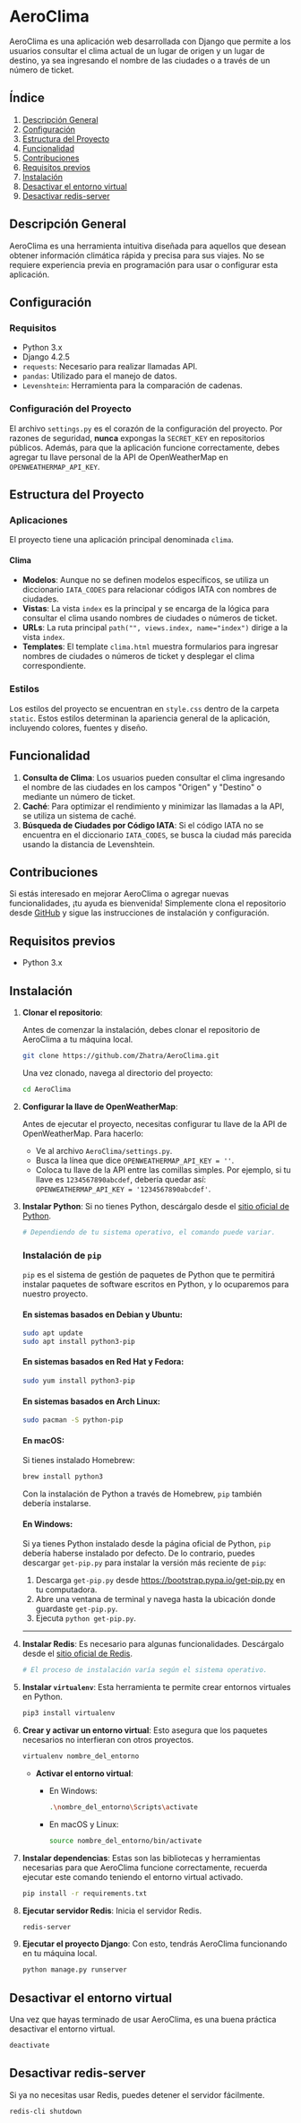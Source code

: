 # AeroClima

AeroClima es una aplicación web desarrollada con Django que permite a los usuarios consultar el clima actual de un lugar de origen y un lugar de destino, ya sea ingresando el nombre de las ciudades o a través de un número de ticket.

## Índice

1. [Descripción General](#aeroclima)
2. [Configuración](#configuración)
3. [Estructura del Proyecto](#estructura-del-proyecto)
4. [Funcionalidad](#funcionalidad)
5. [Contribuciones](#contribuciones)
6. [Requisitos previos](#requisitos-previos)
7. [Instalación](#instalación)
8. [Desactivar el entorno virtual](#desactivar-el-entorno-virtual)
9. [Desactivar redis-server](#desactivar-redis-server)

## Descripción General

AeroClima es una herramienta intuitiva diseñada para aquellos que desean obtener información climática rápida y precisa para sus viajes. No se requiere experiencia previa en programación para usar o configurar esta aplicación.

## Configuración

### Requisitos

- Python 3.x
- Django 4.2.5
- `requests`: Necesario para realizar llamadas API.
- `pandas`: Utilizado para el manejo de datos.
- `Levenshtein`: Herramienta para la comparación de cadenas.

### Configuración del Proyecto

El archivo `settings.py` es el corazón de la configuración del proyecto. Por razones de seguridad, **nunca** expongas la `SECRET_KEY` en repositorios públicos. Además, para que la aplicación funcione correctamente, debes agregar tu llave personal de la API de OpenWeatherMap en `OPENWEATHERMAP_API_KEY`.

## Estructura del Proyecto

### Aplicaciones

El proyecto tiene una aplicación principal denominada `clima`.

#### Clima

- **Modelos**: Aunque no se definen modelos específicos, se utiliza un diccionario `IATA_CODES` para relacionar códigos IATA con nombres de ciudades.
- **Vistas**: La vista `index` es la principal y se encarga de la lógica para consultar el clima usando nombres de ciudades o números de ticket.
- **URLs**: La ruta principal `path("", views.index, name="index")` dirige a la vista `index`.
- **Templates**: El template `clima.html` muestra formularios para ingresar nombres de ciudades o números de ticket y desplegar el clima correspondiente.

### Estilos

Los estilos del proyecto se encuentran en `style.css` dentro de la carpeta `static`. Estos estilos determinan la apariencia general de la aplicación, incluyendo colores, fuentes y diseño.

## Funcionalidad

1. **Consulta de Clima**: Los usuarios pueden consultar el clima ingresando el nombre de las ciudades en los campos "Origen" y "Destino" o mediante un número de ticket.
2. **Caché**: Para optimizar el rendimiento y minimizar las llamadas a la API, se utiliza un sistema de caché.
3. **Búsqueda de Ciudades por Código IATA**: Si el código IATA no se encuentra en el diccionario `IATA_CODES`, se busca la ciudad más parecida usando la distancia de Levenshtein.

## Contribuciones

Si estás interesado en mejorar AeroClima o agregar nuevas funcionalidades, ¡tu ayuda es bienvenida! Simplemente clona el repositorio desde [GitHub](https://github.com/Zhatra/AeroClima.git) y sigue las instrucciones de instalación y configuración.

## Requisitos previos

- Python 3.x

## Instalación

1. **Clonar el repositorio**:
   
   Antes de comenzar la instalación, debes clonar el repositorio de AeroClima a tu máquina local.

   ```bash
   git clone https://github.com/Zhatra/AeroClima.git
   ```

   Una vez clonado, navega al directorio del proyecto:

   ```bash
   cd AeroClima
   ```

2. **Configurar la llave de OpenWeatherMap**:
   
   Antes de ejecutar el proyecto, necesitas configurar tu llave de la API de OpenWeatherMap. Para hacerlo:

   - Ve al archivo `AeroClima/settings.py`.
   - Busca la línea que dice `OPENWEATHERMAP_API_KEY = ''`.
   - Coloca tu llave de la API entre las comillas simples. Por ejemplo, si tu llave es `1234567890abcdef`, debería quedar así: `OPENWEATHERMAP_API_KEY = '1234567890abcdef'`.

3. **Instalar Python**: Si no tienes Python, descárgalo desde el [sitio oficial de Python](https://www.python.org/downloads/).
   
   ```bash
   # Dependiendo de tu sistema operativo, el comando puede variar.
   ```

   ### Instalación de `pip` 
   
   `pip` es el sistema de gestión de paquetes de Python que te permitirá instalar paquetes de software escritos en Python, y lo ocuparemos para nuestro proyecto.
   
   #### En sistemas basados en Debian y Ubuntu:
   
   ```bash
   sudo apt update
   sudo apt install python3-pip
   ```
   
   #### En sistemas basados en Red Hat y Fedora:
   
   ```bash
   sudo yum install python3-pip
   ```
   
   #### En sistemas basados en Arch Linux:
   
   ```bash
   sudo pacman -S python-pip
   ```
   
   #### En macOS:
   
   Si tienes instalado Homebrew:
   
   ```bash
   brew install python3
   ```
   
   Con la instalación de Python a través de Homebrew, `pip` también debería instalarse.
   
   #### En Windows:
   
   Si ya tienes Python instalado desde la página oficial de Python, `pip` debería haberse instalado por defecto. De lo contrario, puedes descargar `get-pip.py` para instalar la versión más reciente de `pip`:
   
   1. Descarga `get-pip.py` desde https://bootstrap.pypa.io/get-pip.py en tu computadora.
   2. Abre una ventana de terminal y navega hasta la ubicación donde guardaste `get-pip.py`.
   3. Ejecuta `python get-pip.py`.
   
   ---
   
4. **Instalar Redis**: Es necesario para algunas funcionalidades. Descárgalo desde el [sitio oficial de Redis](https://redis.io/docs/getting-started/installation/).

   ```bash
   # El proceso de instalación varía según el sistema operativo.
   ```

5. **Instalar `virtualenv`**: Esta herramienta te permite crear entornos virtuales en Python.

   ```bash
   pip3 install virtualenv
   ```

6. **Crear y activar un entorno virtual**: Esto asegura que los paquetes necesarios no interfieran con otros proyectos.

   ```bash
   virtualenv nombre_del_entorno
   ```

   - **Activar el entorno virtual**:

     - En Windows:

       ```bash
       .\nombre_del_entorno\Scripts\activate
       ```

     - En macOS y Linux:

       ```bash
       source nombre_del_entorno/bin/activate
       ```

7. **Instalar dependencias**: Estas son las bibliotecas y herramientas necesarias para que AeroClima funcione correctamente, recuerda ejecutar este comando teniendo el entorno virtual activado.

   ```bash
   pip install -r requirements.txt
   ```

8. **Ejecutar servidor Redis**: Inicia el servidor Redis.

   ```bash
   redis-server
   ```

9. **Ejecutar el proyecto Django**: Con esto, tendrás AeroClima funcionando en tu máquina local.

   ```bash
   python manage.py runserver
   ```



## Desactivar el entorno virtual

Una vez que hayas terminado de usar AeroClima, es una buena práctica desactivar el entorno virtual.

```bash
deactivate
```

## Desactivar redis-server

Si ya no necesitas usar Redis, puedes detener el servidor fácilmente.

```bash
redis-cli shutdown
```


